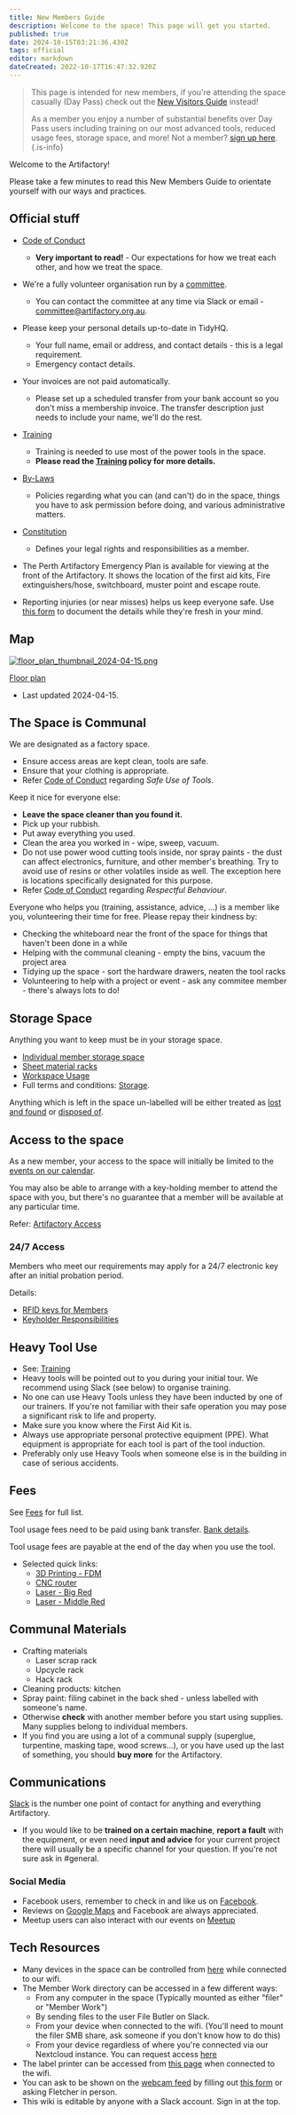 ```yaml
---
title: New Members Guide
description: Welcome to the space! This page will get you started.
published: true
date: 2024-10-15T03:21:36.430Z
tags: official
editor: markdown
dateCreated: 2022-10-17T16:47:32.920Z
---
```


> This page is intended for new members, if you're attending the space casually (Day Pass) check out the [New Visitors Guide](/new_visitors_guide) instead!
>
> As a member you enjoy a number of substantial benefits over Day Pass users including training on our most advanced tools, reduced usage fees, storage space, and more! Not a member? [sign up here](https://artifactory.org.au/pricing).
{.is-info}

Welcome to the Artifactory!

Please take a few minutes to read this New Members Guide to orientate yourself with our ways and practices.

## Official stuff

* [Code of Conduct](/docs/committee/code_of_conduct)
    * **Very important to read!** - Our expectations for how we treat each other, and how we treat the space.
    
* We're a fully volunteer organisation run by a [committee](/docs/committee/home).
    * You can contact the committee at any time via Slack or email - committee@artifactory.org.au.
    
* Please keep your personal details up-to-date in TidyHQ.
    * Your full name, email or address, and contact details - this is a legal requirement.
    * Emergency contact details.
    
* Your invoices are not paid automatically.
    * Please set up a scheduled transfer from your bank account so you don't miss a membership invoice. The transfer description just needs to include your name, we'll do the rest.

* [Training](/docs/policies/training)
    * Training is needed to use most of the power tools in the space.
    * **Please read the [Training](/docs/policies/training) policy for more details.**

* [By-Laws](/docs/policies/bylaws)
    * Policies regarding what you can (and can't) do in the space, things you have to ask permission before doing, and various administrative matters.

* [Constitution](/constitution)
    * Defines your legal rights and responsibilities as a member.
    
* The Perth Artifactory Emergency Plan is available for viewing at the front of the Artifactory. It shows the location of the first aid kits, Fire extinguishers/hose, switchboard, muster point and escape route.

* Reporting injuries (or near misses) helps us keep everyone safe. Use [this form](https://cloud.artifactory.org.au/apps/forms/62rTWpZH4fr5di2H) to document the details while they're fresh in your mind.

## Map

[![floor_plan_thumbnail_2024-04-15.png](/floor_plan_thumbnail_2024-04-15.png)](/artifactory_floor_plan_2024-04-15.pdf)

[Floor plan](/artifactory_floor_plan_2024-04-15.pdf)
* Last updated 2024-04-15.

## The Space is Communal

We are designated as a factory space.

* Ensure access areas are kept clean, tools are safe.
* Ensure that your clothing is appropriate.
* Refer [Code of Conduct](/docs/committee/code_of_conduct) regarding *Safe Use of Tools*.

Keep it nice for everyone else:

* **Leave the space cleaner than you found it.**
* Pick up your rubbish.
* Put away everything you used.
* Clean the area you worked in - wipe, sweep, vacuum.
* Do not use power wood cutting tools inside, nor spray paints - the dust can affect electronics, furniture, and other member's breathing. Try to avoid use of resins or other volatiles inside as well. The exception here is locations specifically designated for this purpose.
* Refer [Code of Conduct](/docs/committee/code_of_conduct) regarding *Respectful Behaviour*.

Everyone who helps you (training, assistance, advice, ...) is a member like you, volunteering their time for free. Please repay their kindness by:
* Checking the whiteboard near the front of the space for things that haven't been done in a while
* Helping with the communal cleaning - empty the bins, vacuum the project area
* Tidying up the space - sort the hardware drawers, neaten the tool racks
* Volunteering to help with a project or event - ask any commitee member - there's always lots to do!

## Storage Space

Anything you want to keep must be in your storage space.

* [Individual member storage space](/docs/policies/storage#individual-member-storage-spaces)
* [Sheet material racks](/docs/policies/storage#sheet-material-racks)
* [Workspace Usage](/docs/policies/storage#workspace-usage)
* Full terms and conditions: [Storage](/docs/policies/storage).

Anything which is left in the space un-labelled will be either treated as [lost and found](/docs/policies/storage#lost-and-found) or  [disposed of](/docs/policies/storage#disposal-of-property).

## Access to the space

As a new member, your access to the space will initially be limited to the [events on our calendar](https://artifactory.org.au/events).

You may also be able to arrange with a key-holding member to attend the space with you, but there's no guarantee that a member will be available at any particular time.

Refer: [Artifactory Access](/docs/committee/artifactory_access)

### 24/7 Access

Members who meet our requirements may apply for a 24/7 electronic key after an initial probation period.

Details:
* [RFID keys for Members](https://wiki.artifactory.org.au/en/docs/policies/bylaws#rfid-keys-for-members)
* [Keyholder Responsibilities](/docs/policies/keyholder_responsibilities)

## Heavy Tool Use                 

* See: [Training](/docs/policies/training)
* Heavy tools will be pointed out to you during your initial tour. We recommend using Slack (see below) to organise training.
* No one can use Heavy Tools unless they have been inducted by one of our trainers. If you're not familiar with their safe operation you may pose a significant risk to life and property.
* Make sure you know where the First Aid Kit is.
* Always use appropriate personal protective equipment (PPE). What equipment is appropriate for each tool is part of the tool induction.
* Preferably only use Heavy Tools when someone else is in the building in case of serious accidents.

## Fees

See [Fees](/docs/policies/fees) for full list.

Tool usage fees need to be paid using bank transfer. [Bank details](/docs/committee/bank_details).

Tool usage fees are payable at the end of the day when you use the tool.

* Selected quick links:
  * [3D Printing - FDM](/docs/policies/fees#h-3d-printer-fdm)
  * [CNC router](/docs/policies/fees#cnc-router-swarf-o-mat)
  * [Laser - Big Red](/docs/policies/fees#laser-cutter-big-red)
  * [Laser - Middle Red](/docs/policies/fees#laser-cutter-middle-red)


## Communal Materials

* Crafting materials
  * Laser scrap rack
  * Upcycle rack
  * Hack rack
* Cleaning products: kitchen
* Spray paint: filing cabinet in the back shed - unless labelled with someone's name.
* Otherwise **check** with another member before you start using supplies. Many supplies belong to individual members.
* If you find you are using a lot of a communal supply (superglue, turpentine, masking tape, wood screws...), or you have used up the last of something, you should **buy more** for the Artifactory.

## Communications

[Slack](https://perart.io/slack) is the number one point of contact for anything and everything Artifactory.

* If you would like to be **trained on a certain machine**, **report a fault** with the equipment, or even need **input and advice** for your current project there will usually be a specific channel for your question. If you're not sure ask in #general.

### Social Media

* Facebook users, remember to check in and like us on [Facebook](https://facebook.com/perthartifactory).
* Reviews on [Google Maps](https://maps.app.goo.gl/SB5iAEN4LBVAppt39) and Facebook are always appreciated.
* Meetup users can also interact with our events on [Meetup](https://www.meetup.com/en-AU/Perth-Artifactory/)

## Tech Resources

* Many devices in the space can be controlled from [here](https://control.artifactory.org.au) while connected to our wifi.
* The Member Work directory can be accessed in a few different ways:
  * From any computer in the space (Typically mounted as either "filer" or "Member Work")
  * By sending files to the user File Butler on Slack.
  * From your device when connected to the wifi. (You'll need to mount the filer SMB share, ask someone if you don't know how to do this)
  * From your device regardless of where you're connected via our Nextcloud instance. You can request access [here](https://cloud.artifactory.org.au/apps/forms/CRDidNysNjBwbwKN)
* The label printer can be accessed from [this page](https://i.perart.io/label) when connected to the wifi.
* You can ask to be shown on the [webcam feed](https://space.artifactory.org.au/) by filling out [this form](https://cloud.artifactory.org.au/apps/forms/CSNEkreDRn9GNgw3) or asking Fletcher in person.
* This wiki is editable by anyone with a Slack account. Sign in at the top.
